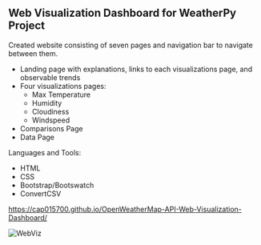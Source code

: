 
## Web Visualization Dashboard for WeatherPy Project

Created website consisting of seven pages and navigation bar to navigate between them.
- Landing page with explanations, links to each visualizations page, and observable trends
- Four visualizations pages:
  - Max Temperature
  - Humidity
  - Cloudiness
  - Windspeed
- Comparisons Page
- Data Page 

Languages and Tools:
- HTML
- CSS
- Bootstrap/Bootswatch
- ConvertCSV

https://cap015700.github.io/OpenWeatherMap-API-Web-Visualization-Dashboard/

![WebViz](Images/WebViz.png)
